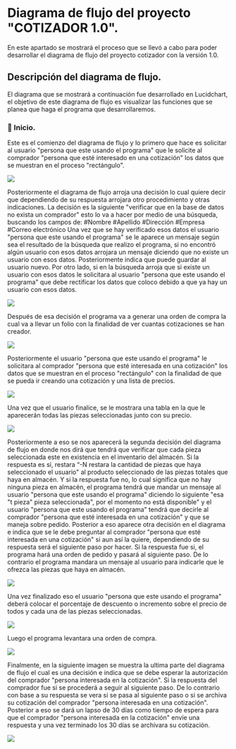 #    Diagrama de flujo del proyecto "COTIZADOR 1.0".

En este apartado se mostrará el proceso que se llevó a cabo para poder desarrollar el diagrama de flujo del proyecto cotizador con la versión 1.0.

##  Descripción del diagrama de flujo.

El diagrama que se mostrará a continuación fue desarrollado en Lucidchart, el objetivo de este diagrama de flujo es visualizar las funciones que se planea que haga el programa que desarrollaremos.

### 🚩 Inicio. 

Este es el comienzo del diagrama de flujo y lo primero que hace es solicitar al usuario "persona que este usando el programa" que le solicite al comprador "persona que esté interesado en una cotización" los datos que se muestran en el proceso "rectángulo".


![](https://github.com/CeliaALMX/Quote/blob/main/imagen_1.0.PNG)


Posteriormente el diagrama de flujo arroja una decisión lo cual quiere decir que dependiendo de su respuesta arrojara otro procedimiento y otras indicaciones. La decisión es la siguiente "verificar que en la base de datos no exista un comprador" esto lo va a hacer por medio de una búsqueda, buscando los campos de:
#Nombre 
#Apellido
#Dirección
#Empresa 
#Correo electrónico 
Una vez que se hay verificado esos datos el usuario "persona que este usando el programa" se le aparece un mensaje según sea el resultado de la búsqueda que realizo el programa, si no encontró algún usuario con esos datos arrojara un mensaje diciendo que no existe un usuario con esos datos. Posteriormente indica que puede guardar al usuario nuevo.
Por otro lado, si en la búsqueda arroja que si existe un usuario con esos datos le solicitara al usuario "persona que este usando el programa" que debe rectificar los datos que coloco debido a que ya hay un usuario con esos datos.


![](https://github.com/CeliaALMX/Quote/blob/main/IMAGEN_1.1.PNG)


Después de esa decisión el programa va a generar una orden de compra la cual va a llevar un folio con la finalidad de ver cuantas cotizaciones se han creador.


![](https://github.com/CeliaALMX/Quote/blob/main/imagen_1.2.PNG)


Posteriormente el usuario "persona que este usando el programa" le solicitara al comprador "persona que esté interesada en una cotización" los datos que se muestran en el proceso "rectángulo" con la finalidad de que se pueda ir creando una cotización y una lista de precios.


![](https://github.com/CeliaALMX/Quote/blob/main/imagen_1.3.PNG)


Una vez que el usuario finalice, se le mostrara una tabla en la que le aparecerán todas las piezas seleccionadas junto con su precio.


![](https://github.com/CeliaALMX/Quote/blob/main/imagen_1.4.PNG)


Posteriormente a eso se nos aparecerá la segunda decisión del diagrama de flujo en donde nos dirá que tendrá que verificar que cada pieza seleccionada este en existencia en el inventario del almacén. 
Si la respuesta es sí, restara “-N restara la cantidad de piezas que haya seleccionado el usuario" al producto seleccionado de las piezas totales que haya en almacén.
Y si la respuesta fue no, lo cual significa que no hay ninguna pieza en almacén, el programa tendrá que mandar un mensaje al usuario "persona que este usando el programa" diciendo lo siguiente "esa "t pieza" pieza seleccionada", por el momento no está disponible" y el usuario "persona que este usando el programa" tendrá que decirle al comprador "persona que esté interesada en una cotización" y que se maneja sobre pedido.
Posterior a eso aparece otra decisión en el diagrama e indica que se le debe preguntar al comprador "persona que esté interesada en una cotización" si aun así la quiere, dependiendo de su respuesta será el siguiente paso por hacer.
Si la respuesta fue si, el programa hará una orden de pedido y pasará al siguiente paso.
De lo contrario el programa mandara un mensaje al usuario para indicarle que le ofrezca las piezas que haya en almacén.


![](https://github.com/CeliaALMX/Quote/blob/main/imagen_1.5.PNG)


Una vez finalizado eso el usuario "persona que este usando el programa" deberá colocar el porcentaje de descuento o incremento sobre el precio de todos y cada una de las piezas seleccionadas.

![](https://github.com/CeliaALMX/Quote/blob/main/imagen_1.6.PNG)

Luego el programa levantara una orden de compra.


![](https://github.com/CeliaALMX/Quote/blob/main/imagen_1.7.PNG)


Finalmente, en la siguiente imagen se muestra la ultima parte del diagrama de flujo el cual es una decisión e indica que se debe esperar la autorización del comprador "persona interesada en la cotización". 
Si la respuesta del comprador fue si se procederá a seguir al siguiente paso.
De lo contrario con base a su respuesta se vera si se pasa al siguiente paso o si se archiva su cotización del comprador "persona interesada en una cotización". Posterior a eso se dará un lapso de 30 días como tiempo de espera para que el comprador "persona interesada en la cotización" envíe una respuesta y una vez terminado los 30 días se archivara su cotización.


![](https://github.com/CeliaALMX/Quote/blob/VENTURA-Eduar-patch-1/imagen_1.9.PNG)
